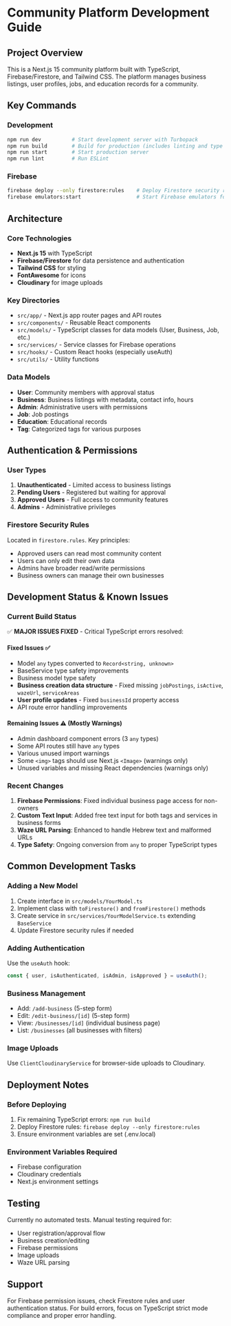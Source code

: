# Community Platform Development Guide

## Project Overview
This is a Next.js 15 community platform built with TypeScript, Firebase/Firestore, and Tailwind CSS. The platform manages business listings, user profiles, jobs, and education records for a community.

## Key Commands

### Development
```bash
npm run dev          # Start development server with Turbopack
npm run build        # Build for production (includes linting and type checking)
npm run start        # Start production server
npm run lint         # Run ESLint
```

### Firebase
```bash
firebase deploy --only firestore:rules    # Deploy Firestore security rules
firebase emulators:start                  # Start Firebase emulators for local development
```

## Architecture

### Core Technologies
- **Next.js 15** with TypeScript
- **Firebase/Firestore** for data persistence and authentication
- **Tailwind CSS** for styling
- **FontAwesome** for icons
- **Cloudinary** for image uploads

### Key Directories
- `src/app/` - Next.js app router pages and API routes
- `src/components/` - Reusable React components
- `src/models/` - TypeScript classes for data models (User, Business, Job, etc.)
- `src/services/` - Service classes for Firebase operations
- `src/hooks/` - Custom React hooks (especially useAuth)
- `src/utils/` - Utility functions

### Data Models
- **User**: Community members with approval status
- **Business**: Business listings with metadata, contact info, hours
- **Admin**: Administrative users with permissions
- **Job**: Job postings
- **Education**: Educational records
- **Tag**: Categorized tags for various purposes

## Authentication & Permissions

### User Types
1. **Unauthenticated** - Limited access to business listings
2. **Pending Users** - Registered but waiting for approval
3. **Approved Users** - Full access to community features
4. **Admins** - Administrative privileges

### Firestore Security Rules
Located in `firestore.rules`. Key principles:
- Approved users can read most community content
- Users can only edit their own data
- Admins have broader read/write permissions
- Business owners can manage their own businesses

## Development Status & Known Issues

### Current Build Status
✅ **MAJOR ISSUES FIXED** - Critical TypeScript errors resolved:

#### Fixed Issues ✅
- Model `any` types converted to `Record<string, unknown>`
- BaseService type safety improvements
- Business model type safety
- **Business creation data structure** - Fixed missing `jobPostings`, `isActive`, `wazeUrl`, `serviceAreas`
- **User profile updates** - Fixed `businessId` property access
- API route error handling improvements

#### Remaining Issues ⚠️ (Mostly Warnings)
- Admin dashboard component errors (3 `any` types)
- Some API routes still have `any` types
- Various unused import warnings
- Some `<img>` tags should use Next.js `<Image>` (warnings only)
- Unused variables and missing React dependencies (warnings only)

### Recent Changes
1. **Firebase Permissions**: Fixed individual business page access for non-owners
2. **Custom Text Input**: Added free text input for both tags and services in business forms
3. **Waze URL Parsing**: Enhanced to handle Hebrew text and malformed URLs
4. **Type Safety**: Ongoing conversion from `any` to proper TypeScript types

## Common Development Tasks

### Adding a New Model
1. Create interface in `src/models/YourModel.ts`
2. Implement class with `toFirestore()` and `fromFirestore()` methods
3. Create service in `src/services/YourModelService.ts` extending `BaseService`
4. Update Firestore security rules if needed

### Adding Authentication
Use the `useAuth` hook:
```typescript
const { user, isAuthenticated, isAdmin, isApproved } = useAuth();
```

### Business Management
- Add: `/add-business` (5-step form)
- Edit: `/edit-business/[id]` (5-step form)
- View: `/businesses/[id]` (individual business page)
- List: `/businesses` (all businesses with filters)

### Image Uploads
Use `ClientCloudinaryService` for browser-side uploads to Cloudinary.

## Deployment Notes

### Before Deploying
1. Fix remaining TypeScript errors: `npm run build`
2. Deploy Firestore rules: `firebase deploy --only firestore:rules`
3. Ensure environment variables are set (.env.local)

### Environment Variables Required
- Firebase configuration
- Cloudinary credentials
- Next.js environment settings

## Testing
Currently no automated tests. Manual testing required for:
- User registration/approval flow
- Business creation/editing
- Firebase permissions
- Image uploads
- Waze URL parsing

## Support
For Firebase permission issues, check Firestore rules and user authentication status.
For build errors, focus on TypeScript strict mode compliance and proper error handling.